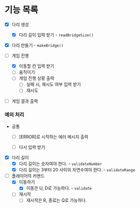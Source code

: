 # 기능 목록

- [x] 다리 생성

  - [x] 다리 길이 입력 받기 - `readBridgeSize()`
- [x] 다리 만들기 - `makeBridge()`
- [ ] 게임 진행

  - [x] 이동할 칸 입력 받기
  - [ ] 움직이기
  - [ ] 게임 진행 상황 출력
    - [ ] 실패 시, 재시도 여부 입력 받기
    - [ ] 재시도
- [ ] 게임 결과 출력



### 예외 처리

- 공통

  - [ ] [ERROR]로 시작하는 에러 메시지 출력

  - [ ] 다시 입력 받기

    

- [x] 다리 길이
  - [x] 다리 길이는 숫자여야 한다. - `validateNumber`
  - [x] 다리 길이는 3부터 20 사이의 자연수여야 한다. - `validateRange`
- [ ] 플레이어의 커맨드
  - [x] 이동하기
    - [x] 이동은 U, D로 가능하다. - `validate`
  - [ ] 재시작
    - [ ] 재시작은 R, 종료는 Q로 가능하다.
